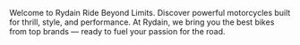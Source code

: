Welcome to Rydain
Ride Beyond Limits.
Discover powerful motorcycles built for thrill, style, and performance.
At Rydain, we bring you the best bikes from top brands — ready to fuel your passion for the road.


